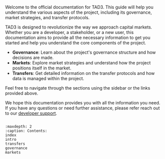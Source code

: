 Welcome to the official documentation for TAD3. This guide will help you understand the various aspects of the project, including its governance, market strategies, and transfer protocols.

TAD3 is designed to revolutionize the way we approach capital markets. Whether you are a developer, a stakeholder, or a new user, this documentation aims to provide all the necessary information to get you started and help you understand the core components of the project.

- **Governance**: Learn about the project's governance structure and how decisions are made.
- **Markets**: Explore market strategies and understand how the project positions itself in the market.
- **Transfers**: Get detailed information on the transfer protocols and how data is managed within the project.

Feel free to navigate through the sections using the sidebar or the links provided above.

We hope this documentation provides you with all the information you need. If you have any questions or need further assistance, please refer reach out to our [developer support](mailto:support@blocktransfer.dev).

```{toctree}

:maxdepth: 2
:caption: Contents:
index
intro
transfers
governance
markets
```
